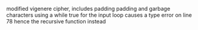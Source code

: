 modified vigenere cipher, includes padding padding and garbage characters
using a while true for the input loop causes a type error on line 78 hence the recursive function instead
